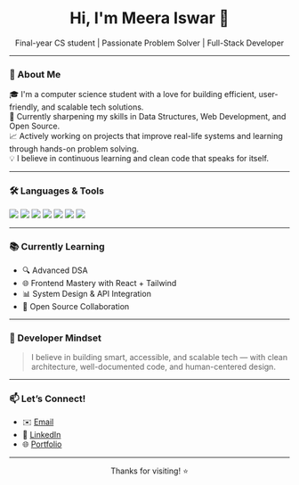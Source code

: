 <h1 align="center">Hi, I'm Meera Iswar 👋</h1>

<p align="center">
  Final-year CS student | Passionate Problem Solver | Full-Stack Developer
</p>

---

### 🚀 About Me

🎓 I'm a computer science student with a love for building efficient, user-friendly, and scalable tech solutions.  
🧠 Currently sharpening my skills in Data Structures, Web Development, and Open Source.  
📈 Actively working on projects that improve real-life systems and learning through hands-on problem solving.  
💡 I believe in continuous learning and clean code that speaks for itself.

---

### 🛠️ Languages & Tools

<p>
  <img src="https://img.shields.io/badge/Python-blue?style=for-the-badge&logo=python&logoColor=white" />
  <img src="https://img.shields.io/badge/JavaScript-yellow?style=for-the-badge&logo=javascript&logoColor=black" />
  <img src="https://img.shields.io/badge/React-20232a?style=for-the-badge&logo=react&logoColor=61DAFB" />
  <img src="https://img.shields.io/badge/Node.js-43853D?style=for-the-badge&logo=node.js&logoColor=white" />
  <img src="https://img.shields.io/badge/Express.js-black?style=for-the-badge&logo=express&logoColor=white" />
  <img src="https://img.shields.io/badge/MongoDB-4EA94B?style=for-the-badge&logo=mongodb&logoColor=white" />
  <img src="https://img.shields.io/badge/Git-F05032?style=for-the-badge&logo=git&logoColor=white" />
</p>

---

### 📚 Currently Learning

- 🔍 Advanced DSA 
- 🌐 Frontend Mastery with React + Tailwind
- 📊 System Design & API Integration
- 🤝 Open Source Collaboration

---

### 🧠 Developer Mindset

> I believe in building smart, accessible, and scalable tech — with clean architecture, well-documented code, and human-centered design.

---

### 📫 Let’s Connect!

- ✉️ [Email](meeraaiswar@gmail.com)
- 💼 [LinkedIn](www.linkedin.com/in/meera-iswar-a1a4b5256)  
- 🌐 [Portfolio](https://dancing-mochi-e63b49.netlify.app/)

---

<p align="center">Thanks for visiting! ⭐️</p>
